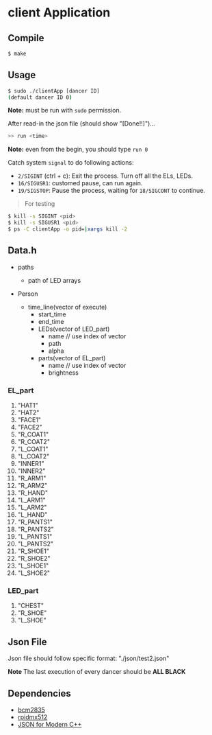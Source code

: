 # client Application

## Compile

```bash
$ make
```

## Usage

```bash
$ sudo ./clientApp [dancer ID]
(default dancer ID 0)
```

**Note:** must be run with `sudo` permission.

After read-in the json file (should show "[Done!!]")...

```c++
>> run <time>
```

**Note:** even from the begin, you should type `run 0`

Catch system `signal` to do following actions:

- `2/SIGINT` (ctrl + c): Exit the process. Turn off all the ELs, LEDs.
- `16/SIGUSR1`: customed pause, can run again.
- `19/SIGSTOP`: Pause the process, waiting for `18/SIGCONT` to continue.

> For testing

```bash
$ kill -s SIGINT <pid>
$ kill -s SIGUSR1 <pid>
$ ps -C clientApp -o pid=|xargs kill -2
```

## Data.h

- paths

  - path of LED arrays

- Person
  - time_line(vector of execute)
    - start_time
    - end_time
    - LEDs(vector of LED_part)
      - name // use index of vector
      - path
      - alpha
    - parts(vector of EL_part)
      - name // use index of vector
      - brightness

### EL_part

1. "HAT1"
2. "HAT2"
3. "FACE1"
4. "FACE2"
5. "R_COAT1"
6. "R_COAT2"
7. "L_COAT1"
8. "L_COAT2"
9. "INNER1"
10. "INNER2"
11. "R_ARM1"
12. "R_ARM2"
13. "R_HAND"
14. "L_ARM1"
15. "L_ARM2"
16. "L_HAND"
17. "R_PANTS1"
18. "R_PANTS2"
19. "L_PANTS1"
20. "L_PANTS2"
21. "R_SHOE1"
22. "R_SHOE2"
23. "L_SHOE1"
24. "L_SHOE2"

### LED_part

1. "CHEST"
2. "R_SHOE"
3. "L_SHOE"

## Json File

Json file should follow specific format: "./json/test2.json"

**Note** The last execution of every dancer should be **ALL BLACK**

## Dependencies

- [bcm2835](https://www.airspayce.com/mikem/bcm2835/)
- [rpidmx512](https://github.com/vanvught/rpidmx512)
- [JSON for Modern C++](https://github.com/nlohmann/json)
